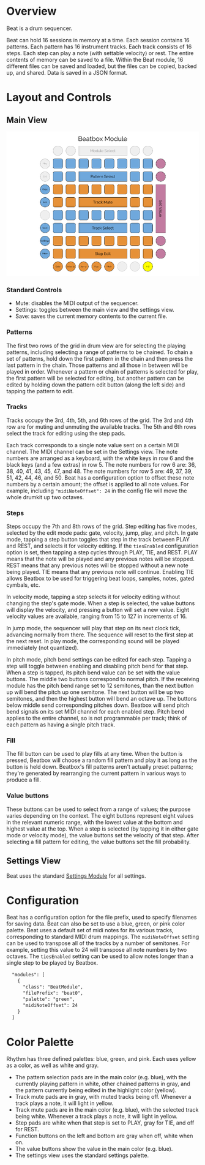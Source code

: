 # Overview

Beat is a drum sequencer. 

Beat can hold 16 sessions in memory at a time. 
Each session contains 16 patterns.
Each pattern has 16 instrument tracks.
Each track consists of 16 steps. 
Each step can play a note (with settable velocity) or rest.
The entire contents of memory can be saved to a file. 
Within the Beat module, 16 different files can be saved and loaded, but
the files can be copied, backed up, and shared. Data is saved in a JSON format.


# Layout and Controls

## Main View

<img width="960px" src="beat.png"/>

### Standard Controls

- Mute: disables the MIDI output of the sequencer.
- Settings: toggles between the main view and the settings view.
- Save: saves the current memory contents to the current file.

### Patterns

The first two rows of the grid in drum view are for selecting the playing patterns,
including selecting a range of patterns to be chained. To chain a set of patterns, hold down the first pattern in the
chain and then press the last pattern in the chain. Those patterns and all those in between will be played in order.
Whenever a pattern or chain of patterns is selected for play, the first pattern will be selected for editing, but another pattern can be edited by 
holding down the pattern edit button (along the left side) and tapping the pattern to edit.


### Tracks

Tracks occupy the 3rd, 4th, 5th, and 6th rows of the grid. The 3rd and 4th row are for muting and unmuting the available tracks. The 5th and 6th rows
select the track for editing using the step pads.

Each track corresponds to a single note value sent on a certain MIDI channel. The MIDI channel can be set in the Settings view.
The note numbers are arranged as a keyboard, with the white keys in row 6 and the black keys (and a few extras) in row 5. 
The note numbers for row 6 are: 36, 38, 40, 41, 43, 45, 47, and 48. The note numbers for row 5 are: 49, 37, 39, 51, 42, 44, 46, and 50. 
Beat has a configuration option to offset 
these note numbers by a certain amount; the offset is applied to all note values. For example, including `"midiNoteOffset": 24` in the
config file will move the whole drumkit up two octaves.


### Steps

Steps occupy the 7th and 8th rows of the grid. Step editing has five modes, selected by the edit mode pads: gate, velocity, jump, play, and pitch. 
In gate mode, tapping a step button toggles that step in the track between PLAY and REST, and selects it for velocity editing. 
If the ```tiesEnabled``` configuration option is set, then tapping a step cycles through PLAY, TIE, and REST. PLAY means that the
note will be played and any previous notes will be stopped. REST means that any previous notes will be stopped without a new note
being played. TIE means that any previous note will continue. Enabling TIE allows Beatbox to be used for triggering beat loops,
samples, notes, gated cymbals, etc.

In velocity mode, tapping a step 
selects it for velocity editing without changing the step's gate mode. When a step is selected, the value buttons will display the velocity, 
and pressing a button will set a new value. Eight velocity values are available, ranging from 15 to 127 in increments of 16.

In jump mode, the sequencer will play that step on its next clock tick, advancing normally from there. The sequence will reset to the first 
step at the next reset. In play mode, the corresponding sound will be played immediately (not quantized). 

In pitch mode, pitch bend settings can be edited for each step. Tapping a step will toggle between enabling and disabling pitch bend for that
step. When a step is tapped, its pitch bend value can be set with the value buttons. The middle two buttons correspond to normal pitch. 
If the receiving module has the pitch bend range set to 12 semitones, than the next button up will bend the pitch up one semitone. The
next button will be up two semitones, and then the highest button will bend an octave up. The buttons below middle send corresponding
pitches down. Beatbox will send pitch bend signals on its set MIDI channel for each enabled step. Pitch bend applies to the entire channel,
so is not programmable per track; think of each pattern as having a single pitch track.


### Fill

The fill button can be used to play fills at any time. When the button is pressed, Beatbox will choose a random fill pattern and play it
as long as the button is held down. Beatbox's fill patterns aren't actually preset patterns; they're generated by rearranging the current
pattern in various ways to produce a fill. 


### Value buttons

These buttons can be used to select from a range of values; the purpose varies depending on the context. 
The eight buttons represent eight values in the relevant numeric range, with the lowest value at the bottom and highest value at the top. 
When a step is selected (by tapping it in either gate mode or velocity mode), the value buttons set the velocity of that step. After
selecting a fill pattern for editing, the value buttons set the fill probability.


## Settings View

Beat uses the standard [Settings Module](settings.md) for all settings.

# Configuration

Beat has a configuration option for the file prefix, used to specify filenames for saving data. 
Beat can also be set to use a blue, green, or pink color palette. Beat uses a default set of
midi notes for its various tracks, corresponding to standard MIDI drum mappings. The ```midiNoteOffset```
setting can be used to transpose all of the tracks by a number of semitones. For example, setting this
value to 24 will transpose all note numbers by two octaves. The ```tiesEnabled``` setting can be used
to allow notes longer than a single step to be played by Beatbox.

```
  "modules": [
    {
      "class": "BeatModule",
      "filePrefix": "beat0",
      "palette": "green",
      "midiNoteOffset": 24
    }
  ]
```

# Color Palette

Rhythm has three defined palettes: blue, green, and pink. Each uses yellow as a color, as well as white and gray.
- The pattern selection pads are in the main color (e.g. blue), with the currently playing pattern in white, other chained patterns in gray,
 and the pattern currently being edited in the highlight color (yellow). 
- Track mute pads are in gray, with muted tracks being off. Whenever a track plays a note, it will light in yellow.
- Track mute pads are in the main color (e.g. blue), with the selected track being white. Whenever a track plays a note, it will light in yellow.
- Step pads are white when that step is set to PLAY, gray for TIE, and off for REST.
- Function buttons on the left and bottom are gray when off, white when on.
- The value buttons show the value in the main color (e.g. blue).
- The settings view uses the standard settings palette.


  

